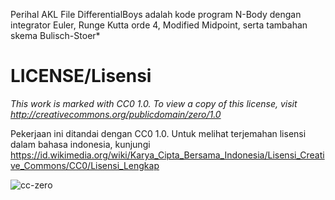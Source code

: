 Perihal AKL
File DifferentialBoys adalah kode program N-Body dengan integrator Euler, Runge Kutta orde 4, Modified Midpoint, serta tambahan skema Bulisch-Stoer*

# LICENSE/Lisensi
*This work is marked with CC0 1.0. To view a copy of this license, visit http://creativecommons.org/publicdomain/zero/1.0*

Pekerjaan ini ditandai dengan CC0 1.0. Untuk melihat terjemahan lisensi dalam bahasa indonesia, kunjungi https://id.wikimedia.org/wiki/Karya_Cipta_Bersama_Indonesia/Lisensi_Creative_Commons/CC0/Lisensi_Lengkap

![cc-zero](https://user-images.githubusercontent.com/51052469/108876143-dfce0880-7638-11eb-9db7-de637ec24ce4.png)

